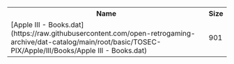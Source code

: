 <table>
<tr><th>Name</th><th>Size</th></tr>
<tr><td>[Apple III - Books.dat](https://raw.githubusercontent.com/open-retrogaming-archive/dat-catalog/main/root/basic/TOSEC-PIX/Apple/III/Books/Apple III - Books.dat)</td><td>901</td></tr>
</table>
